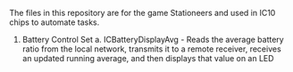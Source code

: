 The files in this repository are for the game Stationeers and used in IC10 chips to automate tasks. 

1. Battery Control Set
a. ICBatteryDisplayAvg - Reads the average battery ratio from the local network, transmits it to a remote receiver, receives an updated running average, and then displays that value on an LED
